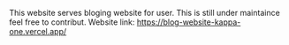 This website serves bloging website for user. This is still under maintaince feel free to contribut.
Website link: https://blog-website-kappa-one.vercel.app/
